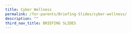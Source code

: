 ```yaml
---
title: Cyber Wellness
permalink: /for-parents/Briefing-Slides/cyber-wellness/
description: ""
third_nav_title: BRIEFING SLIDES
---
```


